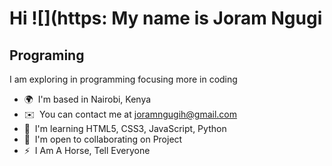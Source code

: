 Hi ![](https: My name is Joram Ngugi
===================================================================================================================================

Programing
----------

I am exploring in programming focusing more in coding

*   🌍  I'm based in Nairobi, Kenya
*   ✉️  You can contact me at [joramngugih@gmail.com](mailto:joramngugih@gmail.com)
*   🧠  I'm learning HTML5, CSS3, JavaScript, Python
*   🤝  I'm open to collaborating on Project
*   ⚡  I Am A Horse, Tell Everyone
